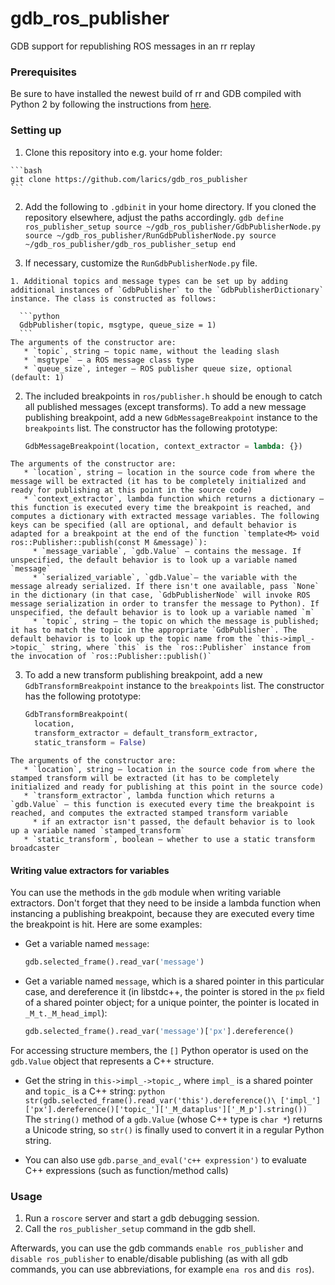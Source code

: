 # gdb_ros_publisher
GDB support for republishing ROS messages in an rr replay

### Prerequisites
Be sure to have installed the newest build of rr and GDB compiled with Python 2 by following the instructions from [here](http://larics.fer.hr/farm/laricswiki/doku.php?id=software:debugging).


### Setting up
  1. Clone this repository into e.g. your home folder:
    
    ```bash
    git clone https://github.com/larics/gdb_ros_publisher
    ```
  2. Add the following to `.gdbinit` in your home directory. If you cloned the repository elsewhere, adjust the paths accordingly. 
    ```gdb
    define ros_publisher_setup
      source ~/gdb_ros_publisher/GdbPublisherNode.py
      source ~/gdb_ros_publisher/RunGdbPublisherNode.py
      source ~/gdb_ros_publisher/gdb_ros_publisher_setup
    end
    ```

  3. If necessary, customize the `RunGdbPublisherNode.py` file.
    
    1. Additional topics and message types can be set up by adding additional instances of `GdbPublisher` to the `GdbPublisherDictionary` instance. The class is constructed as follows:  

      ```python
      GdbPublisher(topic, msgtype, queue_size = 1)
      ```
    The arguments of the constructor are:
       * `topic`, string – topic name, without the leading slash
       * `msgtype` – a ROS message class type
       * `queue_size`, integer – ROS publisher queue size, optional (default: 1)
   
   2. The included breakpoints in `ros/publisher.h` should be enough to catch all published messages (except transforms). To add a new message publishing breakpoint, add a new `GdbMessageBreakpoint` instance to the `breakpoints` list. The constructor has the following prototype: 
   
      ```python
      GdbMessageBreakpoint(location, context_extractor = lambda: {})
      ```
    The arguments of the constructor are:
       * `location`, string – location in the source code from where the message will be extracted (it has to be completely initialized and ready for publishing at this point in the source code)
       * `context_extractor`, lambda function which returns a dictionary – this function is executed every time the breakpoint is reached, and computes a dictionary with extracted message variables. The following keys can be specified (all are optional, and default behavior is adapted for a breakpoint at the end of the function `template<M> void ros::Publisher::publish(const M &message)`):
         * `message_variable`, `gdb.Value` – contains the message. If unspecified, the default behavior is to look up a variable named `message`
         * `serialized_variable`, `gdb.Value`– the variable with the message already serialized. If there isn't one available, pass `None` in the dictionary (in that case, `GdbPublisherNode` will invoke ROS message serialization in order to transfer the message to Python). If unspecified, the default behavior is to look up a variable named `m`
         * `topic`, string – the topic on which the message is published; it has to match the topic in the appropriate `GdbPublisher`. The default behavior is to look up the topic name from the `this->impl_->topic_` string, where `this` is the `ros::Publisher` instance from the invocation of `ros::Publisher::publish()`

   3. To add a new transform publishing breakpoint, add a new `GdbTransformBreakpoint` instance to the `breakpoints` list. The constructor has the following prototype: 
      ```python
      GdbTransformBreakpoint(
        location, 
        transform_extractor = default_transform_extractor, 
        static_transform = False)
      ```
    The arguments of the constructor are:
       * `location`, string – location in the source code from where the stamped transform will be extracted (it has to be completely initialized and ready for publishing at this point in the source code)
       * `transform_extractor`, lambda function which returns a `gdb.Value` – this function is executed every time the breakpoint is reached, and computes the extracted stamped transform variable
         * if an extractor isn't passed, the default behavior is to look up a variable named `stamped_transform`
       * `static_transform`, boolean – whether to use a static transform broadcaster

#### Writing value extractors for variables

You can use the methods in the `gdb` module when writing variable extractors. Don't forget that they need to be inside a lambda function when instancing a publishing breakpoint, because they are executed every time the breakpoint is hit. Here are some examples:

  *  Get a variable named `message`:

      ```python
      gdb.selected_frame().read_var('message')
      ```

  *  Get a variable named `message`, which is a shared pointer in this particular case, and dereference it (in libstdc++, the pointer is stored in the `px` field of a shared pointer object; for a unique pointer, the pointer is located in `_M_t._M_head_impl`):

      ```python
      gdb.selected_frame().read_var('message')['px'].dereference()
      ```
  For accessing structure members, the `[]` Python operator is used on the `gdb.Value` object that represents a C++ structure.

  *  Get the string in `this->impl_->topic_`, where `impl_` is a shared pointer and `topic_` is a C++ string: 
    ```python
    str(gdb.selected_frame().read_var('this').dereference()\
        ['impl_']['px'].dereference()['topic_']['_M_dataplus']['_M_p'].string())
    ```
    The `string()` method of a `gdb.Value` (whose C++ type is `char *`) returns a Unicode string, so `str()` is finally used to convert it in a regular Python string.

  * You can also use `gdb.parse_and_eval('c++ expression')` to evaluate C++ expressions (such as function/method calls)

### Usage

  1. Run a `roscore` server and start a gdb debugging session.
  2. Call the `ros_publisher_setup` command in the gdb shell. 
  
  Afterwards, you can use the gdb commands `enable ros_publisher` and `disable ros_publisher` to enable/disable publishing (as with all gdb commands, you can use abbreviations, for example `ena ros` and `dis ros`).
